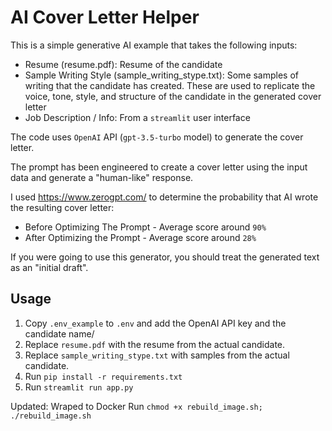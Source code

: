# AI Cover Letter Helper

This is a simple generative AI example that takes the following inputs:

- Resume (resume.pdf): Resume of the candidate
- Sample Writing Style (sample_writing_stype.txt): Some samples of writing that the candidate has created. These are used to replicate the voice, tone, style, and structure of the candidate in the generated cover letter
- Job Description / Info: From a `streamlit` user interface

The code uses `OpenAI` API (`gpt-3.5-turbo` model) to generate the cover letter.

The prompt has been engineered to create a cover letter using the input data and generate a "human-like" response.

I used https://www.zerogpt.com/ to determine the probability that AI wrote the resulting cover letter:

- Before Optimizing The Prompt - Average score around `90%`
- After Optimizing the Prompt - Average score around `28%`

If you were going to use this generator, you should treat the generated text as an "initial draft".

## Usage

1. Copy `.env_example` to `.env` and add the OpenAI API key and the candidate name/
2. Replace `resume.pdf` with the resume from the actual candidate.
3. Replace `sample_writing_stype.txt` with samples from the actual candidate.
4. Run `pip install -r requirements.txt`
5. Run `streamlit run app.py`


Updated:
Wraped to Docker 
Run  `chmod +x rebuild_image.sh; ./rebuild_image.sh`